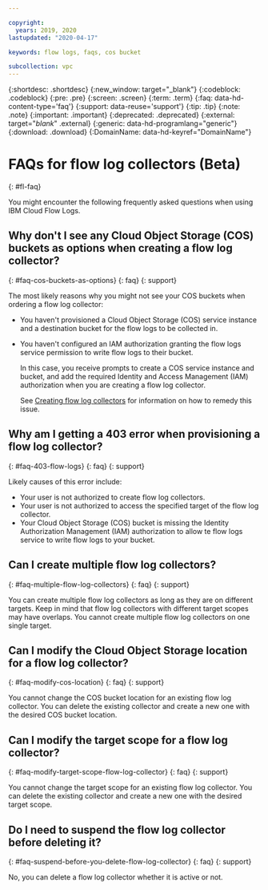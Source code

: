 ```yaml
---

copyright:
  years: 2019, 2020
lastupdated: "2020-04-17"

keywords: flow logs, faqs, cos bucket

subcollection: vpc
---
```


{:shortdesc: .shortdesc}
{:new_window: target="_blank"}
{:codeblock: .codeblock}
{:pre: .pre}
{:screen: .screen}
{:term: .term}
{:faq: data-hd-content-type='faq'}
{:support: data-reuse='support'}
{:tip: .tip}
{:note: .note}
{:important: .important}
{:deprecated: .deprecated}
{:external: target="_blank_" .external}
{:generic: data-hd-programlang="generic"}
{:download: .download}
{:DomainName: data-hd-keyref="DomainName"}
 
# FAQs for flow log collectors (Beta)
{: #fl-faq} 

You might encounter the following frequently asked questions when using IBM Cloud Flow Logs.

## Why don't I see any Cloud Object Storage (COS) buckets as options when creating a flow log collector?
{: #faq-cos-buckets-as-options}
{: faq}
{: support}

The most likely reasons why you might not see your COS buckets when ordering a flow log collector:

   * You haven't provisioned a Cloud Object Storage (COS) service instance and a destination bucket for the flow logs to be collected in.
   * You haven't configured an IAM authorization granting the flow logs service permission to write flow logs to their bucket.

      In this case, you receive prompts to create a COS service instance and bucket, and add the required Identity and Access Management (IAM) authorization when you are creating a flow log collector.
      
      See [Creating flow log collectors](/docs/vpc?topic=vpc-ordering-flow-log-collector) for information on how to remedy this issue.
            
## Why am I getting a 403 error when provisioning a flow log collector?
{: #faq-403-flow-logs}
{: faq}
{: support}

Likely causes of this error include:

   * Your user is not authorized to create flow log collectors.
   * Your user is not authorized to access the specified target of the flow log collector.
   * Your Cloud Object Storage (COS) bucket is missing the Identity Authorization Management (IAM) authorization to allow te flow logs service to write flow logs to your bucket.
   
## Can I create multiple flow log collectors?
{: #faq-multiple-flow-log-collectors}
{: faq}
{: support}

You can create multiple flow log collectors as long as they are on different targets. Keep in mind that flow log collectors with different target scopes may have overlaps. You cannot create multiple flow log collectors on one single target.

## Can I modify the Cloud Object Storage location for a flow log collector?
{: #faq-modify-cos-location}
{: faq}
{: support}

You cannot change the COS bucket location for an existing flow log collector. You can delete the existing collector and create a new one with the desired COS bucket location.

## Can I modify the target scope for a flow log collector?
{: #faq-modify-target-scope-flow-log-collector}
{: faq}
{: support}

You cannot change the target scope for an existing flow log collector. You can delete the existing collector and create a new one with the desired target scope.

## Do I need to suspend the flow log collector before deleting it?
{: #faq-suspend-before-you-delete-flow-log-collector}
{: faq}
{: support}

No, you can delete a flow log collector whether it is active or not.
